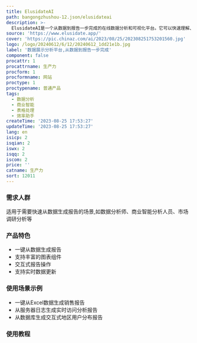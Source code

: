 ```yaml
---
title: ElusidateAI
path: bangongzhushou-12.json/elusidateai
description: >-
  ElusidateAI是一个从数据到报告一步完成的在线数据分析和可视化平台。它可以快速理解、分析数据,并通过一键生成交互式报告和图表进行可视化呈现。主要功能包括:一键从数据生成报告、多种图表组件支持、交互式报告操作、支持实时数据更新。关键优势是简化数据分析流程,大幅提升工作效率。定价方面提供免费和付费版本。定位于帮助企业快速分析数据并生产报告,适用于各行各业的数据分析人员。
source: 'https://www.elusidate.app/'
cover: 'https://pic.chinaz.com/ai/2023/08/25/202308251753201560.jpg'
logo: /logo/20240612/6/12/20240612_1dd21e1b.jpg
label: '数据展示分析平台,从数据到报告一步完成'
component: false
procattr: 1
procattrname: 生产力
procform: 1
procformname: 网站
proctype: 1
proctypename: 普通产品
tags:
  - 数据分析
  - 商业智能
  - 表格处理
  - 效率助手
createTime: '2023-08-25 17:53:27'
updateTime: '2023-08-25 17:53:27'
lang: en
isicp: 2
isqian: 2
iswx: 2
isqq: 2
iscom: 2
price: ''
catname: 生产力
sort: 12011
---
```




### 需求人群
适用于需要快速从数据生成报告的场景,如数据分析师、商业智能分析人员、市场调研分析等

### 产品特色
- 一键从数据生成报告
- 支持丰富的图表组件
- 交互式报告操作
- 支持实时数据更新

### 使用场景示例
- 一键从Excel数据生成销售报告
- 从服务器日志生成实时访问分析报告
- 从数据库生成交互式地区用户分布报告

### 使用教程


  
